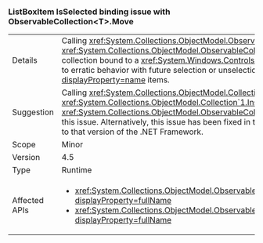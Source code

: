 ### ListBoxItem IsSelected binding issue with ObservableCollection&lt;T&gt;.Move

|   |   |
|---|---|
|Details|Calling <xref:System.Collections.ObjectModel.ObservableCollection`1.Move(System.Int32,System.Int32)> or <xref:System.Collections.ObjectModel.ObservableCollection`1.MoveItem(System.Int32,System.Int32)> on a collection bound to a <xref:System.Windows.Controls.ListBox?displayProperty=name> with items selected can lead to erratic behavior with future selection or unselection of <xref:System.Windows.Controls.ListBox?displayProperty=name> items.|
|Suggestion|Calling <xref:System.Collections.ObjectModel.Collection`1.Remove(`0)?displayProperty=name> and <xref:System.Collections.ObjectModel.Collection`1.Insert(System.Int32,`0)?displayProperty=name> instead of <xref:System.Collections.ObjectModel.ObservableCollection`1.Move(System.Int32,System.Int32)> will work around this issue. Alternatively, this issue has been fixed in the .NET Framework 4.6 and may be addressed by upgrading to that version of the .NET Framework.|
|Scope|Minor|
|Version|4.5|
|Type|Runtime|
|Affected APIs|<ul><li><xref:System.Collections.ObjectModel.ObservableCollection%601.Move(System.Int32%2CSystem.Int32)?displayProperty=fullName></li><li><xref:System.Collections.ObjectModel.ObservableCollection%601.MoveItem(System.Int32%2CSystem.Int32)?displayProperty=fullName></li></ul>|
